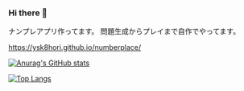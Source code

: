 ### Hi there 👋

ナンプレアプリ作ってます。
問題生成からプレイまで自作でやってます。

https://ysk8hori.github.io/numberplace/


<!--
**ysk8hori/ysk8hori** is a ✨ _special_ ✨ repository because its `README.md` (this file) appears on your GitHub profile.

Here are some ideas to get you started:

- 🔭 I’m currently working on ...
- 🌱 I’m currently learning ...
- 👯 I’m looking to collaborate on ...
- 🤔 I’m looking for help with ...
- 💬 Ask me about ...
- 📫 How to reach me: ...
- 😄 Pronouns: ...
- ⚡ Fun fact: ...
-->

[![Anurag's GitHub stats](https://github-readme-stats.vercel.app/api?username=ysk8hori&bg_color=DEG,003973,e5e5be&text_color=222222&title_color=cccccc&show_icons=true&ring_color=333333&card_width=500px)](https://github.com/anuraghazra/github-readme-stats)

[![Top Langs](https://github-readme-stats.vercel.app/api/top-langs/?username=ysk8hori&layout=compact&bg_color=DEG,003973,e5e5be&text_color=222222&title_color=cccccc&card_width=500px)](https://github.com/anuraghazra/github-readme-stats)
